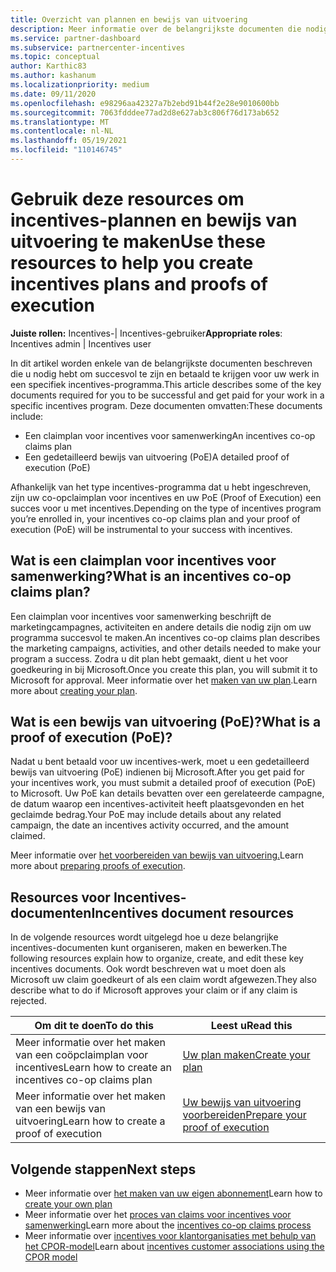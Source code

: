```yaml
---
title: Overzicht van plannen en bewijs van uitvoering
description: Meer informatie over de belangrijkste documenten die nodig zijn voor incentives, waaronder een plan voor claims voor incentives voor samenwerking en een gedetailleerd bewijs van uitvoering (PoE).
ms.service: partner-dashboard
ms.subservice: partnercenter-incentives
ms.topic: conceptual
author: Karthic83
ms.author: kashanum
ms.localizationpriority: medium
ms.date: 09/11/2020
ms.openlocfilehash: e98296aa42327a7b2ebd91b44f2e28e9010600bb
ms.sourcegitcommit: 7063fdddee77ad2d8e627ab3c806f76d173ab652
ms.translationtype: MT
ms.contentlocale: nl-NL
ms.lasthandoff: 05/19/2021
ms.locfileid: "110146745"
---
```

# <a name="use-these-resources-to-help-you-create-incentives-plans-and-proofs-of-execution"></a><span data-ttu-id="78d7c-103">Gebruik deze resources om incentives-plannen en bewijs van uitvoering te maken</span><span class="sxs-lookup"><span data-stu-id="78d7c-103">Use these resources to help you create incentives plans and proofs of execution</span></span>

<span data-ttu-id="78d7c-104">**Juiste rollen:** Incentives-| Incentives-gebruiker</span><span class="sxs-lookup"><span data-stu-id="78d7c-104">**Appropriate roles**: Incentives admin | Incentives user</span></span>

<span data-ttu-id="78d7c-105">In dit artikel worden enkele van de belangrijkste documenten beschreven die u nodig hebt om succesvol te zijn en betaald te krijgen voor uw werk in een specifiek incentives-programma.</span><span class="sxs-lookup"><span data-stu-id="78d7c-105">This article describes some of the key documents required for you to be successful and get paid for your work in a specific incentives program.</span></span> <span data-ttu-id="78d7c-106">Deze documenten omvatten:</span><span class="sxs-lookup"><span data-stu-id="78d7c-106">These documents include:</span></span>

- <span data-ttu-id="78d7c-107">Een claimplan voor incentives voor samenwerking</span><span class="sxs-lookup"><span data-stu-id="78d7c-107">An incentives co-op claims plan</span></span>
- <span data-ttu-id="78d7c-108">Een gedetailleerd bewijs van uitvoering (PoE)</span><span class="sxs-lookup"><span data-stu-id="78d7c-108">A detailed proof of execution (PoE)</span></span>

<span data-ttu-id="78d7c-109">Afhankelijk van het type incentives-programma dat u hebt ingeschreven, zijn uw co-opclaimplan voor incentives en uw PoE (Proof of Execution) een succes voor u met incentives.</span><span class="sxs-lookup"><span data-stu-id="78d7c-109">Depending on the type of incentives program you’re enrolled in, your incentives co-op claims plan and your proof of execution (PoE) will be instrumental to your success with incentives.</span></span>

## <a name="what-is-an-incentives-co-op-claims-plan"></a><span data-ttu-id="78d7c-110">Wat is een claimplan voor incentives voor samenwerking?</span><span class="sxs-lookup"><span data-stu-id="78d7c-110">What is an incentives co-op claims plan?</span></span>

<span data-ttu-id="78d7c-111">Een claimplan voor incentives voor samenwerking beschrijft de marketingcampagnes, activiteiten en andere details die nodig zijn om uw programma succesvol te maken.</span><span class="sxs-lookup"><span data-stu-id="78d7c-111">An incentives co-op claims plan describes the marketing campaigns, activities, and other details needed to make your program a success.</span></span> <span data-ttu-id="78d7c-112">Zodra u dit plan hebt gemaakt, dient u het voor goedkeuring in bij Microsoft.</span><span class="sxs-lookup"><span data-stu-id="78d7c-112">Once you create this plan, you will submit it to Microsoft for approval.</span></span> <span data-ttu-id="78d7c-113">Meer informatie over het [maken van uw plan](incentives-create-your-plan.md).</span><span class="sxs-lookup"><span data-stu-id="78d7c-113">Learn more about [creating your plan](incentives-create-your-plan.md).</span></span>

## <a name="what-is-a-proof-of-execution-poe"></a><span data-ttu-id="78d7c-114">Wat is een bewijs van uitvoering (PoE)?</span><span class="sxs-lookup"><span data-stu-id="78d7c-114">What is a proof of execution (PoE)?</span></span>

<span data-ttu-id="78d7c-115">Nadat u bent betaald voor uw incentives-werk, moet u een gedetailleerd bewijs van uitvoering (PoE) indienen bij Microsoft.</span><span class="sxs-lookup"><span data-stu-id="78d7c-115">After you get paid for your incentives work, you must submit a detailed proof of execution (PoE) to Microsoft.</span></span> <span data-ttu-id="78d7c-116">Uw PoE kan details bevatten over een gerelateerde campagne, de datum waarop een incentives-activiteit heeft plaatsgevonden en het geclaimde bedrag.</span><span class="sxs-lookup"><span data-stu-id="78d7c-116">Your PoE may include details about any related campaign, the date an incentives activity occurred, and the amount claimed.</span></span> 

<span data-ttu-id="78d7c-117">Meer informatie over [het voorbereiden van bewijs van uitvoering.](incentives-prepare-your-proof-of-execution.md)</span><span class="sxs-lookup"><span data-stu-id="78d7c-117">Learn more about [preparing proofs of execution](incentives-prepare-your-proof-of-execution.md).</span></span>

## <a name="incentives-document-resources"></a><span data-ttu-id="78d7c-118">Resources voor Incentives-documenten</span><span class="sxs-lookup"><span data-stu-id="78d7c-118">Incentives document resources</span></span>

<span data-ttu-id="78d7c-119">In de volgende resources wordt uitgelegd hoe u deze belangrijke incentives-documenten kunt organiseren, maken en bewerken.</span><span class="sxs-lookup"><span data-stu-id="78d7c-119">The following resources explain how to organize, create, and edit these key incentives documents.</span></span> <span data-ttu-id="78d7c-120">Ook wordt beschreven wat u moet doen als Microsoft uw claim goedkeurt of als een claim wordt afgewezen.</span><span class="sxs-lookup"><span data-stu-id="78d7c-120">They also describe what to do if Microsoft approves your claim or if any claim is rejected.</span></span>

|  <span data-ttu-id="78d7c-121">**Om dit te doen**</span><span class="sxs-lookup"><span data-stu-id="78d7c-121">**To do this**</span></span>  |  <span data-ttu-id="78d7c-122">**Leest u**</span><span class="sxs-lookup"><span data-stu-id="78d7c-122">**Read this**</span></span>  |
|--------------|-----------|
| <span data-ttu-id="78d7c-123">Meer informatie over het maken van een coöpclaimplan voor incentives</span><span class="sxs-lookup"><span data-stu-id="78d7c-123">Learn how to create an incentives co-op claims plan</span></span> | [<span data-ttu-id="78d7c-124">Uw plan maken</span><span class="sxs-lookup"><span data-stu-id="78d7c-124">Create your plan</span></span>](incentives-create-your-plan.md)  |
<span data-ttu-id="78d7c-125">Meer informatie over het maken van een bewijs van uitvoering</span><span class="sxs-lookup"><span data-stu-id="78d7c-125">Learn how to create a proof of execution</span></span> | [<span data-ttu-id="78d7c-126">Uw bewijs van uitvoering voorbereiden</span><span class="sxs-lookup"><span data-stu-id="78d7c-126">Prepare your proof of execution</span></span>](incentives-prepare-your-proof-of-execution.md)  |

## <a name="next-steps"></a><span data-ttu-id="78d7c-127">Volgende stappen</span><span class="sxs-lookup"><span data-stu-id="78d7c-127">Next steps</span></span>

- <span data-ttu-id="78d7c-128">Meer informatie over [het maken van uw eigen abonnement](incentives-create-your-plan.md)</span><span class="sxs-lookup"><span data-stu-id="78d7c-128">Learn how to [create your own plan](incentives-create-your-plan.md)</span></span>
- <span data-ttu-id="78d7c-129">Meer informatie over het [proces van claims voor incentives voor samenwerking](claims-overview.md)</span><span class="sxs-lookup"><span data-stu-id="78d7c-129">Learn more about the [incentives co-op claims process](claims-overview.md)</span></span>
- <span data-ttu-id="78d7c-130">Meer informatie over [incentives voor klantorganisaties met behulp van het CPOR-model](submit-osa-claim.md)</span><span class="sxs-lookup"><span data-stu-id="78d7c-130">Learn about [incentives customer associations using the CPOR model](submit-osa-claim.md)</span></span>